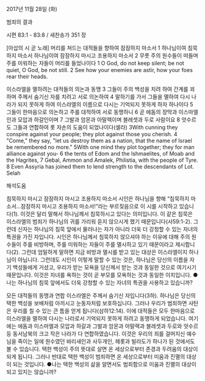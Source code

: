 2017년 11월 28일 (화)

범죄의 결과



시편 83:1 - 83:8 / 새찬송가 351 장


[아삽의 시 곧 노래]
머리를 쳐드는 대적들을 향하여 잠잠하지 마소서
1 하나님이여 침묵하지 마소서 하나님이여 잠잠하지 마시고 조용하지 마소서 2 무릇 주의 원수들이 떠들며 주를 미워하는 자들이 머리를 들었나이다
1 O God, do not keep silent; be not quiet, O God, be not still. 2 See how your enemies are astir, how your foes rear their heads.

이스라엘을 멸하려는 대적들의 의논과 동맹
3 그들이 주의 백성을 치려 하여 간계를 꾀하며 주께서 숨기신 자를 치려고 서로 의논하여 4 말하기를 가서 그들을 멸하여 다시 나라가 되지 못하게 하여 이스라엘의 이름으로 다시는 기억되지 못하게 하자 하나이다 5 그들이 한마음으로 의논하고 주를 대적하여 서로 동맹하니 6 곧 에돔의 장막과 이스마엘인과 모압과 하갈인이며 7 그발과 암몬과 아말렉이며 블레셋과 두로 사람이요 8 앗수르도 그들과 연합하여 롯 자손의 도움이 되었나이다(셀라)
3With cunning they conspire against your people; they plot against those you cherish. 4 "Come," they say, "let us destroy them as a nation, that the name of Israel be remembered no more." 5With one mind they plot together; they for man alliance against you- 6 the tents of Edom and the Ishmaelites, of Moab and the Hagrites, 7 Gebal, Ammon and Amalek, Philistia, with the people of Tyre. 8 Even Assyria has joined them to lend strength to the descendants of Lot. Selah

해석도움





침묵하지 마시고 잠잠하지 마시고 조용하지 마소서
시인은 하나님을 향해 “침묵하지 마소서...잠잠하지 마시고 조용하지 마소서!”라는 부르짖음으로 이 시를 시작하고 있습니다(1). 이것은 달리 말해서 하나님께서 침묵하시고 있다는 의미입니다. 이 같은 침묵은 이스라엘의 범죄가 하나님의 귀를 가리워 듣지 않으시게 했기 때문입니다(사59:1-2). 그런데 신자는 하나님의 침묵 앞에서 물러나는 자가 아니라 더욱 더 강청할 수 있는 자녀의 특권을 가진 자입니다. 시인은 하나님께서 침묵하지 않으셔야 하는 이유에 대해 주의 원수들이 주를 비방하며, 주를 미워하는 자들이 주를 멸시하고 있기 때문이라고 제시합니다(2). 그런데 엄밀하게 말하면 지금 비방과 멸시를 받고 있는 대상은 이스라엘이지 하나님이 아닙니다. 그런데도 시인이 이렇게 말할 수 있는  것은, 하나님은 당신의 이름을 자기 백성들에게 거셨고, 우리가 받는 모욕을 당신께서 받는 것과 동일한 것으로 여기시기 때문입니다. 이것은 자녀를 욕하는 것이 곧 부모를 모욕하는 것과 동일한 이치입니다.
●나는 하나님의 침묵 앞에서도 더욱 강청할 수 있는 자녀의 특권을 사용하고 있습니까?

모든 대적들의 동맹과 연합
이스라엘은 주께서 숨기신 자입니다(3하). 하나님은 당신의 택한 백성을 보배처럼 아끼시고 눈동자처럼 보호하십니다. 그러나 우리가 범죄하면 사탄은 우리를 칠 수 있는 큰 틈을 얻게 됩니다(삼하12:14). 이에 대적들은 모두 한마음으로 이스라엘을 멸하여 다시는 나라로서 기억되지 못하게 하려고 동맹하게 되었습니다. 여기에는 에돔과 이스마엘과 모압과 하갈과 그발과 암몬과 아말렉과 블레셋과 두로와 앗수르 등 동서남북의 크고 작은 나라가 다 연합하였습니다. 이것은 우리의 죄를 걸머지신 예수님을 죽이는 일에 원수였던 바리새인과 사두개인, 헤롯과 빌라도가 하나가 된 것에서도 볼 수 있습니다. 택한 백성이 주의 뜻대로 살면 온 세상으로부터 존경과 두려움의 대상이 되게 됩니다. 그러나 반대로 택한 백성이 범죄하면 온 세상으로부터 미움과 진멸의 대상이 되는 것입니다.
●나는 택한 백성의 삶을 알면서도 범죄함으로 미움과 진멸의 대상이 되고 있지는 않습니까?